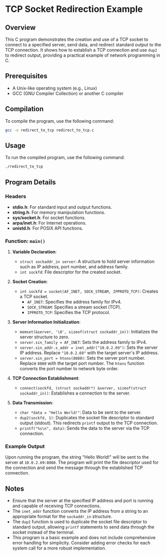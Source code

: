 # TCP Socket Redirection Example

## Overview

This C program demonstrates the creation and use of a TCP socket to connect to a specified server, send data, and redirect standard output to the TCP connection. It shows how to establish a TCP connection and use `dup2` to redirect output, providing a practical example of network programming in C.

## Prerequisites

- A Unix-like operating system (e.g., Linux)
- GCC (GNU Compiler Collection) or another C compiler

## Compilation

To compile the program, use the following command:

```bash
gcc -o redirect_to_tcp redirect_to_tcp.c
```

## Usage

To run the compiled program, use the following command:

```bash
./redirect_to_tcp
```

## Program Details

### Headers

- **stdio.h**: For standard input and output functions.
- **string.h**: For memory manipulation functions.
- **sys/socket.h**: For socket functions.
- **arpa/inet.h**: For Internet operations.
- **unistd.h**: For POSIX API functions.

### Function: `main()`

1. **Variable Declaration**:
   - `struct sockaddr_in server`: A structure to hold server information such as IP address, port number, and address family.
   - `int sockfd`: File descriptor for the created socket.

2. **Socket Creation**:
   - `int sockfd = socket(AF_INET, SOCK_STREAM, IPPROTO_TCP)`: Creates a TCP socket. 
     - `AF_INET`: Specifies the address family for IPv4.
     - `SOCK_STREAM`: Specifies a stream socket (TCP).
     - `IPPROTO_TCP`: Specifies the TCP protocol.

3. **Server Information Initialization**:
   - `memset(&server, '\0', sizeof(struct sockaddr_in))`: Initializes the server structure to zero.
   - `server.sin_family = AF_INET`: Sets the address family to IPv4.
   - `server.sin_addr.s_addr = inet_addr("10.0.2.69")`: Sets the server IP address. Replace `"10.0.2.69"` with the target server's IP address.
   - `server.sin_port = htons(8080)`: Sets the server port number. Replace `8080` with the target port number. The `htons` function converts the port number to network byte order.

4. **TCP Connection Establishment**:
   - `connect(sockfd, (struct sockaddr*) &server, sizeof(struct sockaddr_in))`: Establishes a connection to the server.

5. **Data Transmission**:
   - `char *data = "Hello World!"`: Data to be sent to the server.
   - `dup2(sockfd, 1)`: Duplicates the socket file descriptor to standard output (stdout). This redirects `printf` output to the TCP connection.
   - `printf("%s\n", data)`: Sends the data to the server via the TCP connection.

### Example Output

Upon running the program, the string "Hello World!" will be sent to the server at `10.0.2.69:8080`. The program will print the file descriptor used for the connection and send the message through the established TCP connection.

## Notes

- Ensure that the server at the specified IP address and port is running and capable of receiving TCP connections.
- The `inet_addr` function converts the IP address from a string to an appropriate format for the `sockaddr_in` structure.
- The `dup2` function is used to duplicate the socket file descriptor to standard output, allowing `printf` statements to send data through the socket instead of the terminal.
- This program is a basic example and does not include comprehensive error handling for simplicity. Consider adding error checks for each system call for a more robust implementation.

